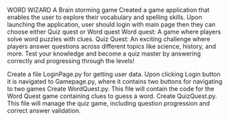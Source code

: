 WORD WIZARD
A Brain storming game
Created a game application that enables the user to explore their vocabulary and spelling skills.
Upon launching the application, user should login with main page then they can choose either Quiz quest or Word quest
Word quest: A game where players solve word puzzles with clues.
Quiz Quest: An exciting challenge where players answer questions across different topics like science, history, and more. Test your knowledge and become a quiz master by answering correctly and progressing through the levels!

Create a file LoginPage.py for getting user data.
Upon clicking Login button it is navigated to Gamepage.py, where it contains two buttons for navigating to two games
Create WordQuest.py. This file will contain the code for the Word Quest game containing clues to guess a word.
Create QuizQuest.py. This file will manage the quiz game, including question progression and correct answer validation.
